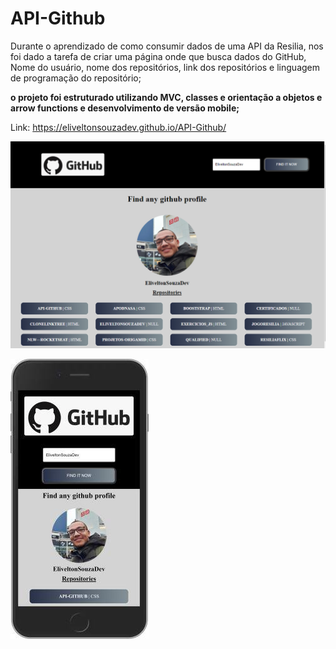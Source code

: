 # API-Github


Durante o aprendizado de como consumir dados de uma API da Resilia, nos foi dado a tarefa de criar uma página onde que busca dados do GitHub, Nome do
usuário, nome dos repositórios, link dos repositórios e linguagem de programação do
repositório;

**o projeto foi estruturado utilizando MVC, classes e orientação a objetos e  arrow functions e desenvolvimento de versão mobile;**

Link: https://eliveltonsouzadev.github.io/API-Github/


![](https://github.com/EliveltonSouzaDev/API-Github/blob/master/img/pg.png)

![](https://github.com/EliveltonSouzaDev/API-Github/blob/master/mobile.jpg)
